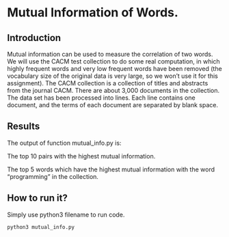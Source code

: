 # Mutual Information of Words.

## Introduction
Mutual information can be used to measure the correlation of two words.  We will use the CACM test collection to do some real computation, in which highly frequent words and very low frequent words have been removed (the vocabulary size of the original data is very large, so we won’t use it for this assignment). The CACM collection is a collection of titles and abstracts from the journal CACM. There are about 3,000 documents in the collection. The data set has been processed into lines. Each line contains one document, and the terms of each document are separated by blank space.

## Results
The output of function mutual_info.py is:

  The top 10 pairs with the highest mutual information.
  
  The top 5 words which have the highest mutual information with the word “programming” in the collection.

## How to run it?
Simply use python3 filename to run code.
  ```
  python3 mutual_info.py
  ```
